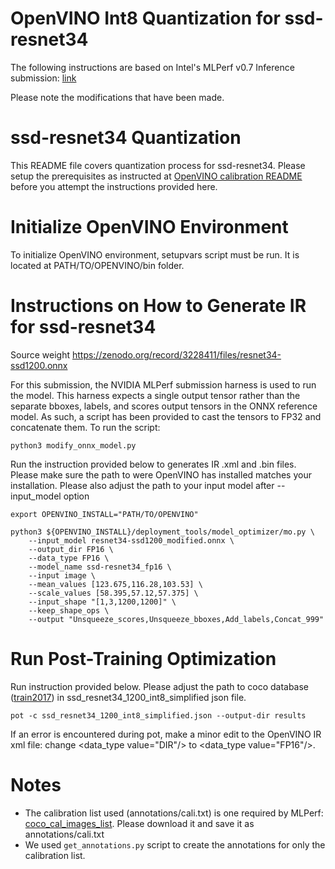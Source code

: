 #  OpenVINO Int8 Quantization for ssd-resnet34
The following instructions are based on Intel's MLPerf v0.7 Inference 
submission: [link](https://github.com/mlcommons/inference_results_v0.7/tree/master/closed/Intel/calibration/OpenVINO/ssd-resnet34)

Please note the modifications that have been made.

#  ssd-resnet34 Quantization

This README file covers quantization process for ssd-resnet34. Please setup the 
prerequisites as instructed at [OpenVINO calibration README](../README.md) before
you attempt the instructions provided here.

# Initialize OpenVINO Environment

To initialize OpenVINO environment, setupvars script must be run. It is located 
at PATH/TO/OPENVINO/bin folder.

#  Instructions on How to Generate IR for ssd-resnet34

Source weight https://zenodo.org/record/3228411/files/resnet34-ssd1200.onnx

For this submission, the NVIDIA MLPerf submission harness is used to run the model.
This harness expects a single output tensor rather than the separate bboxes, labels, and scores output tensors in the ONNX reference model.
As such, a script has been provided to cast the tensors to FP32 and concatenate them.
To run the script:
```
python3 modify_onnx_model.py
```

Run the instruction provided below to generates IR .xml and .bin files. Please 
make sure the path to were OpenVINO has installed matches your installation.
Please also adjust the path to your input model after --input_model option

```
export OPENVINO_INSTALL="PATH/TO/OPENVINO"

python3 ${OPENVINO_INSTALL}/deployment_tools/model_optimizer/mo.py \
    --input_model resnet34-ssd1200_modified.onnx \
    --output_dir FP16 \
    --data_type FP16 \
    --model_name ssd-resnet34_fp16 \
    --input image \
    --mean_values [123.675,116.28,103.53] \
    --scale_values [58.395,57.12,57.375] \
    --input_shape "[1,3,1200,1200]" \
    --keep_shape_ops \
    --output "Unsqueeze_scores,Unsqueeze_bboxes,Add_labels,Concat_999"
```

# Run Post-Training Optimization

Run instruction provided below. Please adjust the path to coco database ([train2017](http://images.cocodataset.org/zips/train2017.zip)) in 
ssd_resnet34_1200_int8_simplified json file.

```
pot -c ssd_resnet34_1200_int8_simplified.json --output-dir results
```

If an error is encountered during pot, make a minor edit to the OpenVINO IR xml file:
change <data_type value="DIR"/> to <data_type value="FP16"/>.

# Notes
+ The calibration list used (annotations/cali.txt) is one required by MLPerf: [coco_cal_images_list](https://github.com/mlperf/inference/blob/master/calibration/COCO/coco_cal_images_list.txt). Please download it and save it as annotations/cali.txt
+ We used ```get_annotations.py``` script to create the annotations for only the calibration list.
